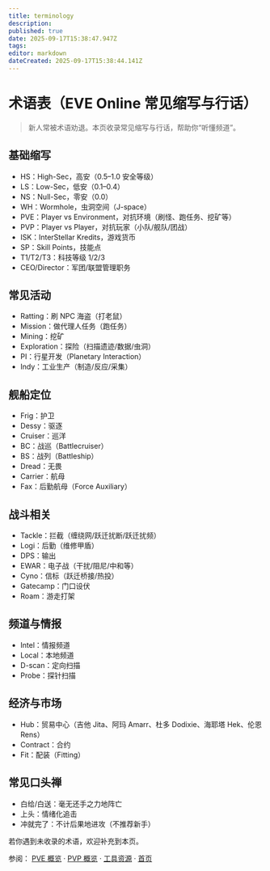 ```yaml
---
title: terminology
description: 
published: true
date: 2025-09-17T15:38:47.947Z
tags: 
editor: markdown
dateCreated: 2025-09-17T15:38:44.141Z
---
```


# 术语表（EVE Online 常见缩写与行话）

> 新人常被术语劝退。本页收录常见缩写与行话，帮助你“听懂频道”。

## 基础缩写
- HS：High-Sec，高安（0.5–1.0 安全等级）
- LS：Low-Sec，低安（0.1–0.4）
- NS：Null-Sec，零安（0.0）
- WH：Wormhole，虫洞空间（J-space）
- PVE：Player vs Environment，对抗环境（刷怪、跑任务、挖矿等）
- PVP：Player vs Player，对抗玩家（小队/舰队/团战）
- ISK：InterStellar Kredits，游戏货币
- SP：Skill Points，技能点
- T1/T2/T3：科技等级 1/2/3
- CEO/Director：军团/联盟管理职务

## 常见活动
- Ratting：刷 NPC 海盗（打老鼠）
- Mission：做代理人任务（跑任务）
- Mining：挖矿
- Exploration：探险（扫描遗迹/数据/虫洞）
- PI：行星开发（Planetary Interaction）
- Indy：工业生产（制造/反应/采集）

## 舰船定位
- Frig：护卫
- Dessy：驱逐
- Cruiser：巡洋
- BC：战巡（Battlecruiser）
- BS：战列（Battleship）
- Dread：无畏
- Carrier：航母
- Fax：后勤航母（Force Auxiliary）

## 战斗相关
- Tackle：拦截（缠绕网/跃迁扰断/跃迁扰频）
- Logi：后勤（维修甲盾）
- DPS：输出
- EWAR：电子战（干扰/阻尼/中和等）
- Cyno：信标（跃迁桥接/热投）
- Gatecamp：门口设伏
- Roam：游走打架

## 频道与情报
- Intel：情报频道
- Local：本地频道
- D-scan：定向扫描
- Probe：探针扫描

## 经济与市场
- Hub：贸易中心（吉他 Jita、阿玛 Amarr、杜多 Dodixie、海耶塔 Hek、伦恩 Rens）
- Contract：合约
- Fit：配装（Fitting）

## 常见口头禅
- 白给/白送：毫无还手之力地阵亡
- 上头：情绪化追击
- 冲就完了：不计后果地进攻（不推荐新手）

若你遇到未收录的术语，欢迎补充到本页。

参阅： [PVE 概览](../PVE/pve-overview.md) · [PVP 概览](pvp-overview.md) · [工具资源](../tools.md) · [首页](../index.md)